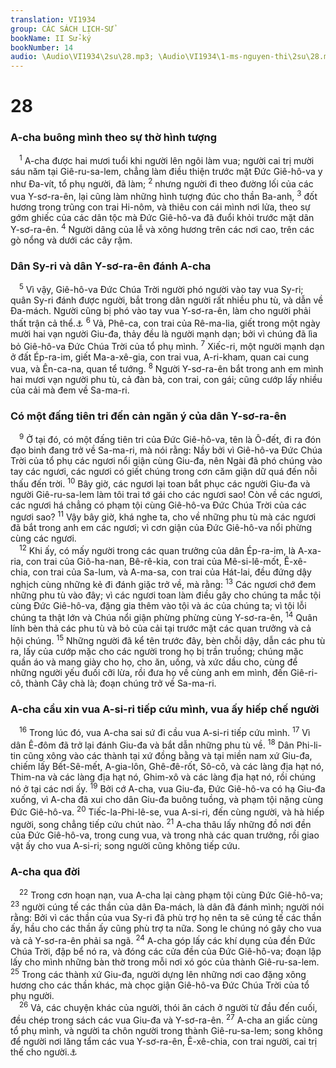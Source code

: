 ```yaml
---
translation: VI1934
group: CÁC SÁCH LỊCH-SỬ
bookName: II Sử-ký 
bookNumber: 14
audio: \Audio\VI1934\2su\28.mp3; \Audio\VI1934\1-ms-nguyen-thi\2su\28.mp3
---
```


<div class="title"><h1>28</h1><h3>A-cha buông mình theo sự thờ hình tượng</h3></div>
<span class="verse 2su_28_1"> <sup>1</sup> A-cha được hai mươi tuổi khi người lên ngôi làm vua; người cai trị mười sáu năm tại Giê-ru-sa-lem, chẳng làm điều thiện trước mặt Đức Giê-hô-va y như Đa-vít, tổ phụ người, đã làm; </span>
<span class="verse 2su_28_2"><sup>2</sup> nhưng người đi theo đường lối của các vua Y-sơ-ra-ên, lại cũng làm những hình tượng đúc cho thần Ba-anh, </span>
<span class="verse 2su_28_3"><sup>3</sup> đốt hương trong trũng con trai Hi-nôm, và thiêu con cái mình nơi lửa, theo sự gớm ghiếc của các dân tộc mà Đức Giê-hô-va đã đuổi khỏi trước mặt dân Y-sơ-ra-ên. </span>
<span class="verse 2su_28_4"><sup>4</sup> Người dâng của lễ và xông hương trên các nơi cao, trên các gò nổng và dưới các cây rậm. <br/></span>
<div class="title"><h3>Dân Sy-ri và dân Y-sơ-ra-ên đánh A-cha</h3></div>
<span class="verse 2su_28_5"> <sup>5</sup> Vì vậy, Giê-hô-va Đức Chúa Trời người phó người vào tay vua Sy-ri; quân Sy-ri đánh được người, bắt trong dân người rất nhiều phu tù, và dẫn về Đa-mách. Người cũng bị phó vào tay vua Y-sơ-ra-ên, làm cho người phải thất trận cả thể.<a data-toggle="tooltip" data-placement="bottom" title="2Vua 16:5; Es 7:1">⚓</a></span>
<span class="verse 2su_28_6"><sup>6</sup> Vả, Phê-ca, con trai của Rê-ma-lia, giết trong một ngày mười hai vạn người Giu-đa, thảy đều là người mạnh dạn; bởi vì chúng đã lìa bỏ Giê-hô-va Đức Chúa Trời của tổ phụ mình. </span>
<span class="verse 2su_28_7"><sup>7</sup> Xiếc-ri, một người mạnh dạn ở đất Ép-ra-im, giết Ma-a-xê-gia, con trai vua, A-ri-kham, quan cai cung vua, và Ên-ca-na, quan tể tướng. </span>
<span class="verse 2su_28_8"><sup>8</sup> Người Y-sơ-ra-ên bắt trong anh em mình hai mươi vạn người phu tù, cả đàn bà, con trai, con gái; cũng cướp lấy nhiều của cải mà đem về Sa-ma-ri. <br/></span>
<div class="title"><h3>Có một đấng tiên tri đến cản ngăn ý của dân Y-sơ-ra-ên</h3></div>
<span class="verse 2su_28_9"> <sup>9</sup> Ở tại đó, có một đấng tiên tri của Đức Giê-hô-va, tên là Ô-đết, đi ra đón đạo binh đang trở về Sa-ma-ri, mà nói rằng: Nầy bởi vì Giê-hô-va Đức Chúa Trời của tổ phụ các ngươi nổi giận cùng Giu-đa, nên Ngài đã phó chúng vào tay các ngươi, các ngươi có giết chúng trong cơn căm giận dữ quá đến nỗi thấu đến trời. </span>
<span class="verse 2su_28_10"><sup>10</sup> Bây giờ, các ngươi lại toan bắt phục các người Giu-đa và người Giê-ru-sa-lem làm tôi trai tớ gái cho các ngươi sao! Còn về các ngươi, các ngươi há chẳng có phạm tội cùng Giê-hô-va Đức Chúa Trời của các ngươi sao? </span>
<span class="verse 2su_28_11"><sup>11</sup> Vậy bây giờ, khá nghe ta, cho về những phu tù mà các ngươi đã bắt trong anh em các ngươi; vì cơn giận của Đức Giê-hô-va nổi phừng cùng các ngươi. <br/></span>
<span class="verse 2su_28_12"> <sup>12</sup> Khi ấy, có mấy người trong các quan trưởng của dân Ép-ra-im, là A-xa-ria, con trai của Giô-ha-nan, Bê-rê-kia, con trai của Mê-si-lê-mốt, Ê-xê-chia, con trai của Sa-lum, và A-ma-sa, con trai của Hát-lai, đều đứng dậy nghịch cùng những kẻ đi đánh giặc trở về, mà rằng: </span>
<span class="verse 2su_28_13"><sup>13</sup> Các ngươi chớ đem những phu tù vào đây; vì các ngươi toan làm điều gây cho chúng ta mắc tội cùng Đức Giê-hô-va, đặng gia thêm vào tội và ác của chúng ta; vì tội lỗi chúng ta thật lớn và Chúa nổi giận phừng phừng cùng Y-sơ-ra-ên, </span>
<span class="verse 2su_28_14"><sup>14</sup> Quân lính bèn thả các phu tù và bỏ của cải tại trước mặt các quan trưởng và cả hội chúng. </span>
<span class="verse 2su_28_15"><sup>15</sup> Những người đã kể tên trước đây, bèn chỗi dậy, dẫn các phu tù ra, lấy của cướp mặc cho các người trong họ bị trần truồng; chúng mặc quần áo và mang giày cho họ, cho ăn, uống, và xức dầu cho, cùng để những người yếu đuối cỡi lừa, rồi đưa họ về cùng anh em mình, đến Giê-ri-cô, thành Cây chà là; đoạn chúng trở về Sa-ma-ri. <br/></span>
<div class="title"><h3>A-cha cầu xin vua A-si-ri tiếp cứu mình, vua ấy hiếp chế người</h3></div>
<span class="verse 2su_28_16"> <sup>16</sup> Trong lúc đó, vua A-cha sai sứ đi cầu vua A-si-ri tiếp cứu mình. </span>
<span class="verse 2su_28_17"><sup>17</sup> Vì dân Ê-đôm đã trở lại đánh Giu-đa và bắt dẫn những phu tù về. </span>
<span class="verse 2su_28_18"><sup>18</sup> Dân Phi-li-tin cũng xông vào các thành tại xứ đồng bằng và tại miền nam xứ Giu-đa, chiếm lấy Bết-Sê-mết, A-gia-lôn, Ghê-đê-rốt, Sô-cô, và các làng địa hạt nó, Thim-na và các làng địa hạt nó, Ghim-xô và các làng địa hạt nó, rồi chúng nó ở tại các nơi ấy. </span>
<span class="verse 2su_28_19"><sup>19</sup> Bởi cớ A-cha, vua Giu-đa, Đức Giê-hô-va có hạ Giu-đa xuống, vì A-cha đã xui cho dân Giu-đa buông tuồng, và phạm tội nặng cùng Đức Giê-hô-va. </span>
<span class="verse 2su_28_20"><sup>20</sup> Tiếc-la-Phi-lê-se, vua A-si-ri, đến cùng người, và hà hiếp người, song chẳng tiếp cứu chút nào. </span>
<span class="verse 2su_28_21"><sup>21</sup> A-cha thâu lấy những đồ nơi đền của Đức Giê-hô-va, trong cung vua, và trong nhà các quan trưởng, rồi giao vật ấy cho vua A-si-ri; song người cũng không tiếp cứu. <br/></span>
<div class="title"><h3>A-cha qua đời</h3></div>
<span class="verse 2su_28_22"> <sup>22</sup> Trong cơn hoạn nạn, vua A-cha lại càng phạm tội cùng Đức Giê-hô-va; </span>
<span class="verse 2su_28_23"><sup>23</sup> người cúng tế các thần của dân Đa-mách, là dân đã đánh mình; người nói rằng: Bởi vì các thần của vua Sy-ri đã phù trợ họ nên ta sẽ cúng tế các thần ấy, hầu cho các thần ấy cũng phù trợ ta nữa. Song le chúng nó gây cho vua và cả Y-sơ-ra-ên phải sa ngã. </span>
<span class="verse 2su_28_24"><sup>24</sup> A-cha góp lấy các khí dụng của đền Đức Chúa Trời, đập bể nó ra, và đóng các cửa đền của Đức Giê-hô-va; đoạn lập lấy cho mình những bàn thờ trong mỗi nơi xó góc của thành Giê-ru-sa-lem. </span>
<span class="verse 2su_28_25"><sup>25</sup> Trong các thành xứ Giu-đa, người dựng lên những nơi cao đặng xông hương cho các thần khác, mà chọc giận Giê-hô-va Đức Chúa Trời của tổ phụ người. <br/></span>
<span class="verse 2su_28_26"> <sup>26</sup> Vả, các chuyện khác của người, thói ăn cách ở người từ đầu đến cuối, đều chép trong sách các vua Giu-đa và Y-sơ-ra-ên. </span>
<span class="verse 2su_28_27"><sup>27</sup> A-cha an giấc cùng tổ phụ mình, và người ta chôn người trong thành Giê-ru-sa-lem; song không để người nơi lăng tẩm các vua Y-sơ-ra-ên, Ê-xê-chia, con trai người, cai trị thế cho người.<a data-toggle="tooltip" data-placement="bottom" title="Es 14:28">⚓</a><br/></span>
